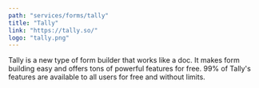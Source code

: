 ```yaml
---
path: "services/forms/tally"
title: "Tally"
link: "https://tally.so/"
logo: "tally.png"
---
```


Tally is a new type of form builder that works like a doc. It makes form building easy and offers tons of powerful features for free.
99% of Tally's features are available to all users for free and without limits.
